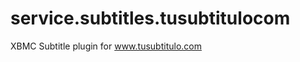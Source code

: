 service.subtitles.tusubtitulocom
==============================
XBMC Subtitle plugin for www.tusubtitulo.com
